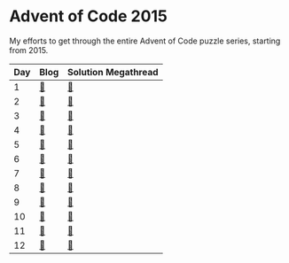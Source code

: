 # Advent of Code 2015
My efforts to get through the entire Advent of Code puzzle series, starting from 2015.

| Day | Blog                                                                                   | Solution Megathread |
|-----|----------------------------------------------------------------------------------------|---------------------|
| 1   | [:page_with_curl:](https://dev.to/jules_lewis/advent-of-code-2015-day-1-33d4)          | [:memo:](https://www.reddit.com/r/programming/comments/3uyl7s/daily_programming_puzzles_at_advent_of_code/) |
| 2   | [:page_with_curl:](https://dev.to/jules_lewis/advent-of-code-2015-day-2-ek4)           | [:memo:](https://www.reddit.com/r/adventofcode/comments/3v3w2f/day_2_solutions/) |
| 3   | [:page_with_curl:](https://dev.to/jules_lewis/advent-of-code-2015-day-3-1lem)          | [:memo:](https://www.reddit.com/r/adventofcode/comments/3v8roh/day_3_solutions/) |
| 4   | [:page_with_curl:](https://dev.to/jules_lewis/advent-of-code-2015-day-4-392o)          | [:memo:](https://www.reddit.com/r/adventofcode/comments/3vdn8a/day_4_solutions/) |
| 5   | [:page_with_curl:](https://dev.to/jules_lewis/advent-of-code-2015-day-5-p46)           | [:memo:](https://www.reddit.com/r/adventofcode/comments/3viazx/day_5_solutions/) |
| 6   | [:page_with_curl:](https://dev.to/jules_lewis/advent-of-code-2015-day-6-i3e)           | [:memo:](https://www.reddit.com/r/adventofcode/comments/3vmltn/day_6_solutions/) |
| 7   | [:page_with_curl:](https://dev.to/jules_lewis/advent-of-code-2015-day-7-35mp)          | [:memo:](https://www.reddit.com/r/adventofcode/comments/3vr4m4/day_7_solutions/) |
| 8   | [:page_with_curl:](https://dev.to/jules_lewis/advent-of-code-2015-day-8-3jd9)          | [:memo:](https://www.reddit.com/r/adventofcode/comments/3vw32y/day_8_solutions/) |
| 9   | [:page_with_curl:](https://dev.to/jules_lewis/aoc-2015-day-9-travelling-salesman-3f91) | [:memo:](https://www.reddit.com/r/adventofcode/comments/3w192e/day_9_solutions/) |
| 10  | [:page_with_curl:](https://dev.to/jules_lewis/aoc-2015-day-10-i-give-in-to-regex-28do) | [:memo:](https://www.reddit.com/r/adventofcode/comments/3w6h3m/day_10_solutions/) |
| 11  | [:page_with_curl:](https://dev.to/jules_lewis/aoc-2015-day-11-a-little-more-regex-ih0) | [:memo:](https://www.reddit.com/r/adventofcode/comments/3wbzyv/day_11_solutions/) |
| 12  | [:page_with_curl:](https://dev.to/jules_lewis/aoc-2015-day-12-more-regex-462o)         | [:memo:](https://www.reddit.com/r/adventofcode/comments/3wh73d/day_12_solutions/) |

